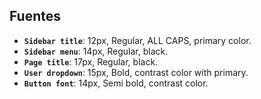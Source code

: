 ## **Fuentes**

- **`Sidebar title`**: 12px, Regular, ALL CAPS, primary color.
- **`Sidebar menu`**: 14px, Regular, black.
- **`Page title`**: 17px, Regular, black.
- **`User dropdown`**: 15px, Bold, contrast color with primary.
- **`Button font`**: 14px, Semi bold, contrast color.
